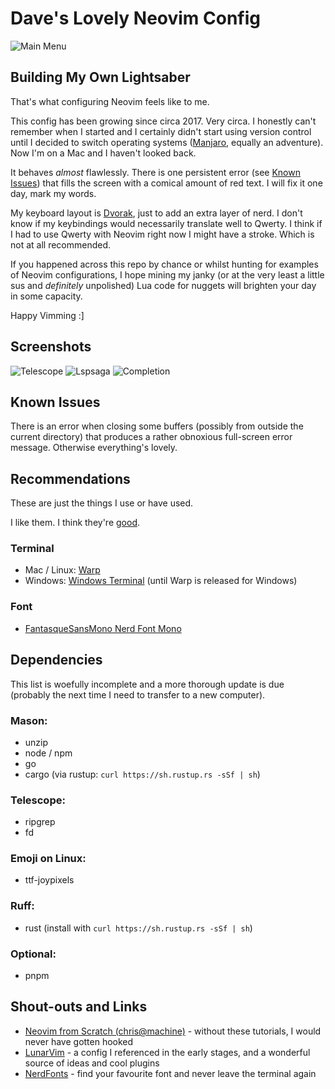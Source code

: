 # Dave's Lovely Neovim Config
![Main Menu](https://github.com/D4n93r3ux/davevim/assets/61416292/7f3e14fc-8b66-472e-a97c-382e689a4347)

## Building My Own Lightsaber
That's what configuring Neovim feels like to me.

This config has been growing since circa 2017. Very circa. I honestly can't
remember when I started and I certainly didn't start using version control
until I decided to switch operating systems ([Manjaro](https://manjaro.org/),
equally an adventure). Now I'm on a Mac and I haven't looked back.

It behaves _almost_ flawlessly. There is one persistent error (see [Known
Issues](#known-issues)) that fills the screen with a comical amount of red
text. I will fix it one day, mark my words.

My keyboard layout is
[Dvorak](https://en.wikipedia.org/wiki/Dvorak_keyboard_layout), just to add an
extra layer of nerd. I don't know if my keybindings would necessarily translate
well to Qwerty. I think if I had to use Qwerty with Neovim right now I might
have a stroke. Which is not at all recommended.

If you happened across this repo by chance or whilst hunting for examples of
Neovim configurations, I hope mining my janky (or at the very least a little
sus and _definitely_ unpolished) Lua code for nuggets will brighten your day in
some capacity.

Happy Vimming :]

## Screenshots
![Telescope](https://github.com/D4n93r3ux/davevim/assets/61416292/9e21ec6c-6fae-4721-8f14-4170306d70ca)
![Lspsaga](https://github.com/D4n93r3ux/davevim/assets/61416292/bb9020b0-1ed6-4b13-a10f-61c1e35414fd)
![Completion](https://github.com/D4n93r3ux/davevim/assets/61416292/2ae318f9-63d1-41ec-b3e1-5357d53315ef)

## Known Issues
<a name="known-issues"></a>
There is an error when closing some buffers (possibly from outside the current
directory) that produces a rather obnoxious full-screen error message.
Otherwise everything's lovely.

## Recommendations
These are just the things I use or have used. 

I like them. I think they're [good](https://youtu.be/MRePWTVNnPo?si=7JLYgppubmAHFln3&t=405).

### Terminal
- Mac / Linux: [Warp](https://www.warp.dev/linux-terminal)
- Windows: [Windows Terminal](https://apps.microsoft.com/detail/9n0dx20hk701?rtc=1&hl=en-gb&gl=GB) (until Warp is released for Windows)

### Font
- [FantasqueSansMono Nerd Font Mono](https://www.programmingfonts.org/#fantasque-sans)

## Dependencies
This list is woefully incomplete and a more thorough update is due (probably
the next time I need to transfer to a new computer).

### Mason:
- unzip
- node / npm
- go
- cargo (via rustup: `curl https://sh.rustup.rs -sSf | sh`)

### Telescope:
- ripgrep
- fd

### Emoji on Linux:
- ttf-joypixels

### Ruff:
- rust (install with `curl https://sh.rustup.rs -sSf | sh`)

### Optional:
- pnpm

## Shout-outs and Links
- [Neovim from Scratch (chris@machine)](https://www.youtube.com/playlist?list=PLhoH5vyxr6Qq41NFL4GvhFp-WLd5xzIzZ) - without these tutorials, I would never have gotten hooked
- [LunarVim](https://www.lunarvim.org/) - a config I referenced in the early stages, and a wonderful source of ideas and cool plugins
- [NerdFonts](https://www.nerdfonts.com/) - find your favourite font and never leave the terminal again
